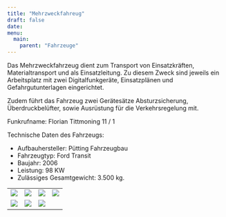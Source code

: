 ```yaml
---
title: "Mehrzweckfahreug"
draft: false
date: 
menu:
  main:
    parent: "Fahrzeuge"
---
```


Das Mehrzweckfahrzeug dient zum Transport von Einsatzkräften, Materialtransport und als Einsatzleitung. Zu diesem Zweck sind jeweils ein Arbeitsplatz mit zwei Digitalfunkgeräte, Einsatzplänen und Gefahrgutunterlagen eingerichtet.

Zudem führt das Fahrzeug zwei Gerätesätze Absturzsicherung, Überdruckbelüfter, sowie Ausrüstung für die Verkehrsregelung mit.

Funkrufname: Florian Tittmoning 11 / 1

Technische Daten des Fahrzeugs:

* Aufbauhersteller: Pütting Fahrzeugbau
* Fahrzeugtyp: Ford Transit
* Baujahr: 2006
* Leistung: 98 KW
* Zulässiges Gesamtgewicht: 3.500 kg.
 

<table class="gallery">
	<tr>
		<td><a data-fancybox="gallery" href="/img/fahrzeuge/mzf/mzf-auen-l-g.jpg"><img src="/img/fahrzeuge/mzf/mzf-auen-l-g.jpg"></a></td>
		<td><a data-fancybox="gallery" href="/img/fahrzeuge/mzf/mzf-auen-r-g.jpg"><img src="/img/fahrzeuge/mzf/mzf-auen-r-g.jpg"></a></td>
		<td><a data-fancybox="gallery" href="/img/fahrzeuge/mzf/mzf-blau-g.jpg"><img src="/img/fahrzeuge/mzf/mzf-blau-g.jpg"></a></td>
		<td><a data-fancybox="gallery" href="/img/fahrzeuge/mzf/mzf-fahrt-g.jpg"><img src="/img/fahrzeuge/mzf/mzf-fahrt-g.jpg"></a></td>
	</tr>
	<tr>
		<td><a data-fancybox="gallery" href="/img/fahrzeuge/mzf/mzf-hinten-g.jpg"><img src="/img/fahrzeuge/mzf/mzf-hinten-g.jpg"></a></td>
		<td><a data-fancybox="gallery" href="/img/fahrzeuge/mzf/mzf-innen-g.jpg"><img src="/img/fahrzeuge/mzf/mzf-innen-g.jpg"></a></td>
		<td><a data-fancybox="gallery" href="/img/fahrzeuge/mzf/blau-mzf.jpg"><img src="/img/fahrzeuge/mzf/blau-mzf.jpg"></a></td>
		<td>&nbsp;</a></td>
	</tr>
</table>